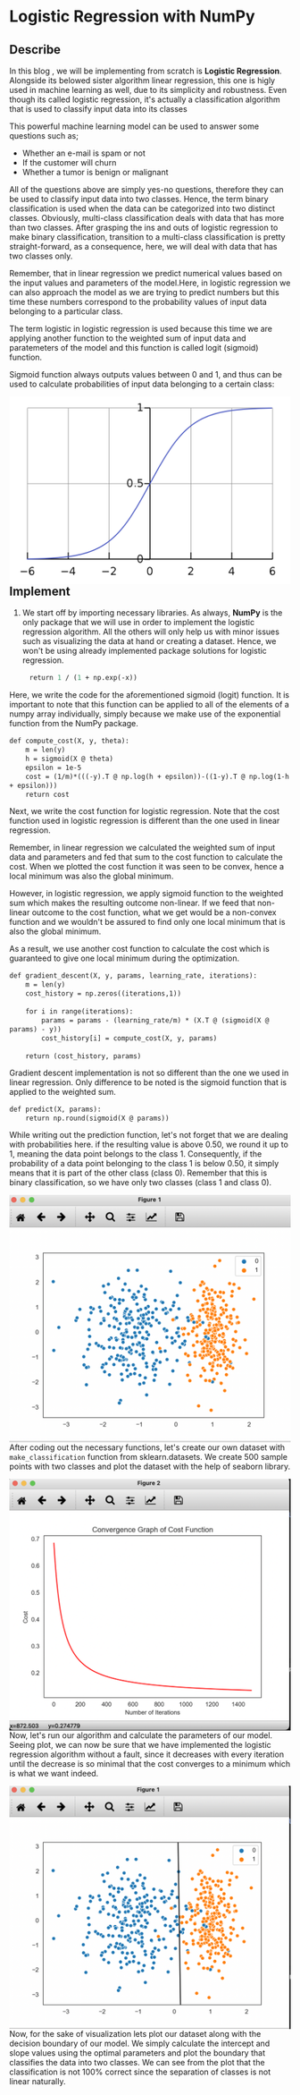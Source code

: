 # Logistic Regression  with NumPy 

## Describe

In this blog , we will be implementing from scratch is **Logistic Regression**. Alongside its belowed sister algorithm linear regression, this one is higly used in machine learning as well, due to its simplicity and robustness. Even though its called logistic regression, it's actually a classification algorithm that is used to classify input data into its classes 

This powerful machine learning model can be used to answer some questions such as;

* Whether an e-mail is spam or not
* If the customer will churn
* Whether a tumor is benign or malignant

All of the questions above are simply yes-no questions, therefore they can be used to classify input data into two classes. Hence, the term binary classification is used when the data can be categorized into two distinct classes. Obviously, multi-class classification deals with data that has more than two classes. After grasping the ins and outs of logistic regression to make binary classification, transition to a multi-class classification is pretty straight-forward, as a consequence, here, we will deal with data that has two classes only.

Remember, that in linear regression we predict numerical values based on the input values and parameters of the model.Here, in logistic regression we can also approach the model as we are trying to predict numbers but this time these numbers correspond to the probability values of input data belonging to a particular class.

The term logistic in logistic regression is used because this time we are applying another function to the weighted sum of input data and paratemeters of the model and this function is called logit (sigmoid) function.

Sigmoid function always outputs values between 0 and 1, and thus can be used to calculate probabilities of input data belonging to a certain class:

<img src="images/sigmoid.png"
     style="float: left; margin-right: 10px;" />



## Implement

1. We start off by importing necessary libraries. As always, **NumPy** is the only package that we will use in order to implement the logistic regression algorithm. All the others will only help us with minor issues such as visualizing the data at hand or creating a dataset. Hence, we won't be using already implemented package solutions for logistic regression.

```def sigmoid(x): 
     return 1 / (1 + np.exp(-x))
```

Here, we write the code for the aforementioned sigmoid (logit) function. It is important to note that this function can be applied to all of the elements of a numpy array individually, simply because we make use of the exponential function from the NumPy package.

```
def compute_cost(X, y, theta):
    m = len(y)
    h = sigmoid(X @ theta)
    epsilon = 1e-5
    cost = (1/m)*(((-y).T @ np.log(h + epsilon))-((1-y).T @ np.log(1-h + epsilon)))
    return cost
```

Next, we write the cost function for logistic regression. Note that the cost function used in logistic regression is different than the one used in linear regression.

Remember, in linear regression we calculated the weighted sum of input data and parameters and fed that sum to the cost function to calculate the cost. When we plotted the cost function it was seen to be convex, hence a local minimum was also the global minimum.

However, in logistic regression, we apply sigmoid function to the weighted sum which makes the resulting outcome non-linear. If we feed that non-linear outcome to the cost function, what we get would be a non-convex function and we wouldn't be assured to find only one local minimum that is also the global minimum.

As a result, we use another cost function to calculate the cost which is guaranteed to give one local minimum during the optimization.


```
def gradient_descent(X, y, params, learning_rate, iterations):
    m = len(y)
    cost_history = np.zeros((iterations,1))

    for i in range(iterations):
        params = params - (learning_rate/m) * (X.T @ (sigmoid(X @ params) - y)) 
        cost_history[i] = compute_cost(X, y, params)

    return (cost_history, params)
```

Gradient descent implementation  is not so different than the one we used in linear regression. Only difference to be noted is the sigmoid function that is applied to the weighted sum.


```
def predict(X, params):
    return np.round(sigmoid(X @ params))
```

While writing out the prediction function, let's not forget that we are dealing with probabilities here.  if the resulting value is above 0.50, we round it up to 1, meaning the data point belongs to the class 1. Consequently, if the probability of a data point belonging to the class 1 is below 0.50, it simply means that it is part of the other class (class 0). Remember that this is binary classification, so we have only two classes (class 1 and class 0).


<img src="images/classification.png"
     style="float: left; margin-right: 10px;" />

After coding out the necessary functions, let's create our own dataset with `make_classification`  function from sklearn.datasets. We create 500 sample points with two classes and plot the dataset with the help of seaborn library.



<img src="images/cost-function.png"
     style="float: left; margin-right: 10px;" />


Now, let's run our algorithm and calculate the parameters of our model. Seeing plot, we can now be sure that we have implemented the logistic regression algorithm without a fault, since it decreases with every iteration until the decrease is so minimal that the cost converges to a minimum which is what we want indeed.


<img src="images/visualization.png"
     style="float: left; margin-right: 10px;" />
    


Now, for the sake of visualization lets plot our dataset along with the decision boundary of our model. We simply calculate the intercept and slope values using the optimal parameters and plot the boundary that classifies the data into two classes. We can see from the plot that the classification is not 100% correct since the separation of classes is not linear naturally.




